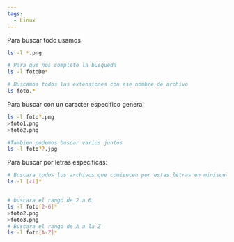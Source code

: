 ```yaml
---
tags:
  - Linux
---
```

Para buscar todo usamos 
```bash
ls -l *.png

# Para que nos complete la busqueda
ls -l fotoDe*

# Buscamos todos las extensiones con ese nombre de archivo
ls foto.*
```

Para buscar con un caracter especifico general
```bash
ls -l foto?.png
>foto1.png
>foto2.png

#Tambien podemos buscar varios juntos
ls -l foto??.jpg
```

Para buscar por letras especificas:
```bash
# Buscara todos los archivos que comiencen por estas letras en miniscula
ls -l [ci]*


# buscara el rango de 2 a 6
ls -l foto[2-6]*
>foto2.png
>foto3.png
# Buscara el rango de A a la Z
ls -l foto[A-Z]*
```